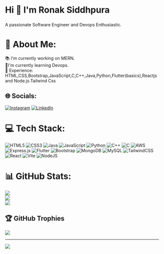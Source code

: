 <h1 align="left">Hi 👋 I'm Ronak Siddhpura</h1>

###

<p align="left">A passionate Software Engineer and Devops Enthusiastic.</p>

###

# 💫 About Me:
📚 I'm currently working on MERN.<br>🌱I'm currently learning Devops.<br>🤵 Experience: HTML,CSS,Bootstrap,JavaScript,C,C++,Java,Python,Flutter(basics),Reactjs and Node.js.Tailwind Css


## 🌐 Socials:
[![Instagram](https://img.shields.io/badge/Instagram-%23E4405F.svg?logo=Instagram&logoColor=white)](https://instagram.com/https://www.instagram.com/ronak.siddhpura.07/) [![LinkedIn](https://img.shields.io/badge/LinkedIn-%230077B5.svg?logo=linkedin&logoColor=white)](https://linkedin.com/in/www.linkedin.com/in/ronaksiddhpura07/) 

# 💻 Tech Stack:
![HTML5](https://img.shields.io/badge/html5-%23E34F26.svg?style=flat&logo=html5&logoColor=white) ![CSS3](https://img.shields.io/badge/css3-%231572B6.svg?style=flat&logo=css3&logoColor=white) ![Java](https://img.shields.io/badge/java-%23ED8B00.svg?style=flat&logo=openjdk&logoColor=white) ![JavaScript](https://img.shields.io/badge/javascript-%23323330.svg?style=flat&logo=javascript&logoColor=%23F7DF1E) ![Python](https://img.shields.io/badge/python-3670A0?style=flat&logo=python&logoColor=ffdd54) ![C++](https://img.shields.io/badge/c++-%2300599C.svg?style=flat&logo=c%2B%2B&logoColor=white) ![C](https://img.shields.io/badge/c-%2300599C.svg?style=flat&logo=c&logoColor=white) ![AWS](https://img.shields.io/badge/AWS-%23FF9900.svg?style=flat&logo=amazon-aws&logoColor=white) ![Express.js](https://img.shields.io/badge/express.js-%23404d59.svg?style=flat&logo=express&logoColor=%2361DAFB) ![Flutter](https://img.shields.io/badge/Flutter-%2302569B.svg?style=flat&logo=Flutter&logoColor=white) ![Bootstrap](https://img.shields.io/badge/bootstrap-%238511FA.svg?style=flat&logo=bootstrap&logoColor=white) ![MongoDB](https://img.shields.io/badge/MongoDB-%234ea94b.svg?style=flat&logo=mongodb&logoColor=white) ![MySQL](https://img.shields.io/badge/mysql-4479A1.svg?style=flat&logo=mysql&logoColor=white) ![TailwindCSS](https://img.shields.io/badge/tailwindcss-%2338B2AC.svg?style=flat&logo=tailwind-css&logoColor=white) ![React](https://img.shields.io/badge/react-%2320232a.svg?style=flat&logo=react&logoColor=%2361DAFB) ![Vite](https://img.shields.io/badge/vite-%23646CFF.svg?style=flat&logo=vite&logoColor=white) ![NodeJS](https://img.shields.io/badge/node.js-6DA55F?style=flat&logo=node.js&logoColor=white)
# 📊 GitHub Stats:
![](https://github-readme-stats.vercel.app/api?username=RonakSiddhpura&theme=dark&hide_border=false&include_all_commits=false&count_private=false)<br/>
![](https://github-readme-streak-stats.herokuapp.com/?user=RonakSiddhpura&theme=dark&hide_border=false)<br/>
![](https://github-readme-stats.vercel.app/api/top-langs/?username=RonakSiddhpura&theme=dark&hide_border=false&include_all_commits=false&count_private=false&layout=compact)

## 🏆 GitHub Trophies
![](https://github-profile-trophy.vercel.app/?username=RonakSiddhpura&theme=radical&no-frame=false&no-bg=true&margin-w=4)

---
[![](https://visitcount.itsvg.in/api?id=RonakSiddhpura&icon=0&color=0)](https://visitcount.itsvg.in)
